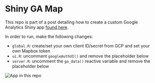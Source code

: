 # Shiny GA Map

This repo is part of a post detailing how to create a custom Google Analytics Shiny app [found here](https://compassred.shinyapps.io/shiny_ga_map_published/).

In order to run, make the following changes:

- `global.R`:  create/set your own client ID/secret from GCP and set your own Mapbox token
- `ui.R`: uncomment  `googleAuthUI()` and remove the placeholder below
- `server.R`: uncomment the `ga_data()` reactive variable and remove the placeholder below

![App in this repo](https://i.imgur.com/i0VKpur.png)
